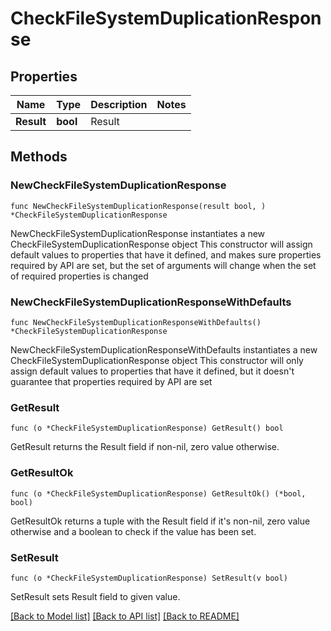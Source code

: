 # CheckFileSystemDuplicationResponse

## Properties

Name | Type | Description | Notes
------------ | ------------- | ------------- | -------------
**Result** | **bool** | Result | 

## Methods

### NewCheckFileSystemDuplicationResponse

`func NewCheckFileSystemDuplicationResponse(result bool, ) *CheckFileSystemDuplicationResponse`

NewCheckFileSystemDuplicationResponse instantiates a new CheckFileSystemDuplicationResponse object
This constructor will assign default values to properties that have it defined,
and makes sure properties required by API are set, but the set of arguments
will change when the set of required properties is changed

### NewCheckFileSystemDuplicationResponseWithDefaults

`func NewCheckFileSystemDuplicationResponseWithDefaults() *CheckFileSystemDuplicationResponse`

NewCheckFileSystemDuplicationResponseWithDefaults instantiates a new CheckFileSystemDuplicationResponse object
This constructor will only assign default values to properties that have it defined,
but it doesn't guarantee that properties required by API are set

### GetResult

`func (o *CheckFileSystemDuplicationResponse) GetResult() bool`

GetResult returns the Result field if non-nil, zero value otherwise.

### GetResultOk

`func (o *CheckFileSystemDuplicationResponse) GetResultOk() (*bool, bool)`

GetResultOk returns a tuple with the Result field if it's non-nil, zero value otherwise
and a boolean to check if the value has been set.

### SetResult

`func (o *CheckFileSystemDuplicationResponse) SetResult(v bool)`

SetResult sets Result field to given value.



[[Back to Model list]](../README.md#documentation-for-models) [[Back to API list]](../README.md#documentation-for-api-endpoints) [[Back to README]](../README.md)


